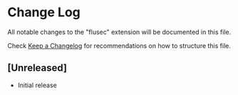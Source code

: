 # Change Log

All notable changes to the "flusec" extension will be documented in this file.

Check [Keep a Changelog](http://keepachangelog.com/) for recommendations on how to structure this file.

## [Unreleased]

- Initial release